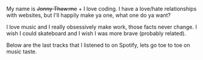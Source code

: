 ---
---

My name is ~~Jonny Thaw:me~~ + I love coding. I have a love/hate relationships with
websites, but I'll happily make ya one, what one do ya want?

I love music and I really obsessively make work, those facts never change. I wish I could skateboard and I wish I was more brave (probably related).

Below are the last tracks that I listened to on Spotify, lets go toe to toe on music taste.
